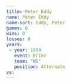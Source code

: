 ```yaml
---
title: Peter Eddy
name: Peter Eddy
name-sort: Eddy, Peter
games: 0
wins: 0
losses: 0
years:
 - year: 1999
   event: Brier
   team: "NS"
   position: Alternate
vs:
---
```

